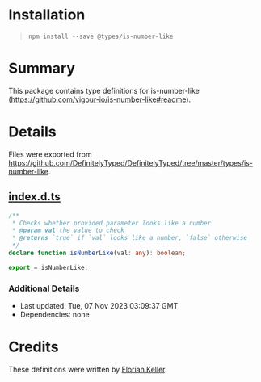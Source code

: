 # Installation
> `npm install --save @types/is-number-like`

# Summary
This package contains type definitions for is-number-like (https://github.com/vigour-io/is-number-like#readme).

# Details
Files were exported from https://github.com/DefinitelyTyped/DefinitelyTyped/tree/master/types/is-number-like.
## [index.d.ts](https://github.com/DefinitelyTyped/DefinitelyTyped/tree/master/types/is-number-like/index.d.ts)
````ts
/**
 * Checks whether provided parameter looks like a number
 * @param val the value to check
 * @returns `true` if `val` looks like a number, `false` otherwise
 */
declare function isNumberLike(val: any): boolean;

export = isNumberLike;

````

### Additional Details
 * Last updated: Tue, 07 Nov 2023 03:09:37 GMT
 * Dependencies: none

# Credits
These definitions were written by [Florian Keller](https://github.com/ffflorian).

